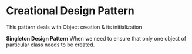 <h1>Creational Design Pattern</h1>
This pattern deals with Object creation & its initialization

<b>Singleton Design Pattern</b>
When we need to ensure that only one object of particular class needs to be created.
